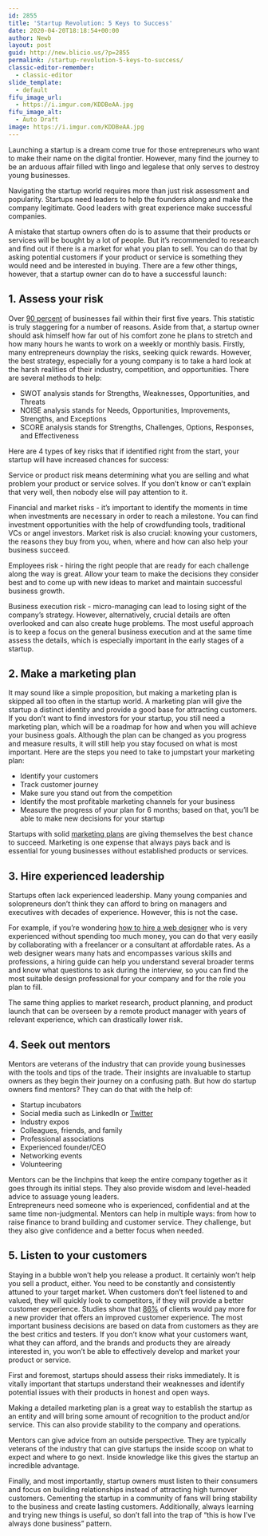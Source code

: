 ```yaml
---
id: 2855
title: 'Startup Revolution: 5 Keys to Success'
date: 2020-04-20T18:18:54+00:00
author: Newb
layout: post
guid: http://new.blicio.us/?p=2855
permalink: /startup-revolution-5-keys-to-success/
classic-editor-remember:
  - classic-editor
slide_template:
  - default
fifu_image_url:
  - https://i.imgur.com/KDDBeAA.jpg
fifu_image_alt:
  - Auto Draft
image: https://i.imgur.com/KDDBeAA.jpg
---
```

Launching a startup is a dream come true for those entrepreneurs who want to make their name on the digital frontier. However, many find the journey to be an arduous affair filled with lingo and legalese that only serves to destroy young businesses. 

Navigating the startup world requires more than just risk assessment and popularity. Startups need leaders to help the founders along and make the company legitimate. Good leaders with great experience make successful companies. 

A mistake that startup owners often do is to assume that their products or services will be bought by a lot of people. But it’s recommended to research and find out if there is a market for what you plan to sell. You can do that by asking potential customers if your product or service is something they would need and be interested in buying. There are a few other things, however, that a startup owner can do to have a successful launch:

## 1. Assess your risk

Over [90 percent](https://hbr.org/2019/05/a-study-of-more-than-250-platforms-reveals-why-most-fail) of businesses fail within their first five years. This statistic is truly staggering for a number of reasons. Aside from that, a startup owner should ask himself how far out of his comfort zone he plans to stretch and how many hours he wants to work on a weekly or monthly basis. Firstly, many entrepreneurs downplay the risks, seeking quick rewards. However, the best strategy, especially for a young company is to take a hard look at the harsh realities of their industry, competition, and opportunities. There are several methods to help:

  * SWOT analysis stands for Strengths, Weaknesses, Opportunities, and Threats
  * NOISE analysis stands for Needs, Opportunities, Improvements, Strengths, and Exceptions
  * SCORE analysis stands for Strengths, Challenges, Options, Responses, and Effectiveness

Here are 4 types of key risks that if identified right from the start, your startup will have increased chances for success:

Service or product risk means determining what you are selling and what problem your product or service solves. If you don’t know or can’t explain that very well, then nobody else will pay attention to it. 

Financial and market risks - it’s important to identify the moments in time when investments are necessary in order to reach a milestone. You can find investment opportunities with the help of crowdfunding tools, traditional VCs or angel investors. Market risk is also crucial: knowing your customers, the reasons they buy from you, when, where and how can also help your business succeed.

Employees risk - hiring the right people that are ready for each challenge along the way is great. Allow your team to make the decisions they consider best and to come up with new ideas to market and maintain successful business growth.

Business execution risk - micro-managing can lead to losing sight of the company’s strategy. However, alternatively, crucial details are often overlooked and can also create huge problems. The most useful approach is to keep a focus on the general business execution and at the same time assess the details, which is especially important in the early stages of a startup.

## 2. Make a marketing plan

It may sound like a simple proposition, but making a marketing plan is skipped all too often in the startup world. A marketing plan will give the startup a distinct identity and provide a good base for attracting customers. If you don’t want to find investors for your startup, you still need a marketing plan, which will be a roadmap for how and when you will achieve your business goals. Although the plan can be changed as you progress and measure results, it will still help you stay focused on what is most important. Here are the steps you need to take to jumpstart your marketing plan:

  * Identify your customers
  * Track customer journey
  * Make sure you stand out from the competition
  * Identify the most profitable marketing channels for your business
  * Measure the progress of your plan for 6 months; based on that, you’ll be able to make new decisions for your startup

Startups with solid [marketing plans](https://www.business.com/articles/startup-killer-marketing-plan/) are giving themselves the best chance to succeed. Marketing is one expense that always pays back and is essential for young businesses without established products or services.

## 3. Hire experienced leadership

Startups often lack experienced leadership. Many young companies and solopreneurs don’t think they can afford to bring on managers and executives with decades of experience. However, this is not the case.

For example, if you’re wondering [how to hire a web designer](https://www.toptal.com/designers/web#hiring-guide) who is very experienced without spending too much money, you can do that very easily by collaborating with a freelancer or a consultant at affordable rates. As a web designer wears many hats and encompasses various skills and professions, a hiring guide can help you understand several broader terms and know what questions to ask during the interview, so you can find the most suitable design professional for your company and for the role you plan to fill.

The same thing applies to market research, product planning, and product launch that can be overseen by a remote product manager with years of relevant experience, which can drastically lower risk. 

## 4. Seek out mentors

Mentors are veterans of the industry that can provide young businesses with the tools and tips of the trade. Their insights are invaluable to startup owners as they begin their journey on a confusing path. But how do startup owners find mentors? They can do that with the help of:

  * Startup incubators 
  * Social media such as LinkedIn or [Twitter](https://new.blicio.us/how-to-promote-your-startup-using-twitter/)
  * Industry expos 
  * Colleagues, friends, and family
  * Professional associations
  * Experienced founder/CEO
  * Networking events
  * Volunteering

Mentors can be the linchpins that keep the entire company together as it goes through its initial steps. They also provide wisdom and level-headed advice to assuage young leaders.  
Entrepreneurs need someone who is experienced, confidential and at the same time non-judgmental. Mentors can help in multiple ways: from how to raise finance to brand building and customer service. They challenge, but they also give confidence and a better focus when needed.

## 5. Listen to your customers

Staying in a bubble won’t help you release a product. It certainly won’t help you sell a product, either. You need to be constantly and consistently attuned to your target market. When customers don’t feel listened to and valued, they will quickly look to competitors, if they will provide a better customer experience. Studies show that [86%](https://www.superoffice.com/blog/customer-experience-statistics/) of clients would pay more for a new provider that offers an improved customer experience. The most important business decisions are based on data from customers as they are the best critics and testers. If you don’t know what your customers want, what they can afford, and the brands and products they are already interested in, you won’t be able to effectively develop and market your product or service. 

First and foremost, startups should assess their risks immediately. It is vitally important that startups understand their weaknesses and identify potential issues with their products in honest and open ways. 

Making a detailed marketing plan is a great way to establish the startup as an entity and will bring some amount of recognition to the product and/or service. This can also provide stability to the company and operations. 

Mentors can give advice from an outside perspective. They are typically veterans of the industry that can give startups the inside scoop on what to expect and where to go next. Inside knowledge like this gives the startup an incredible advantage. 

Finally, and most importantly, startup owners must listen to their consumers and focus on building relationships instead of attracting high turnover customers. Cementing the startup in a community of fans will bring stability to the business and create lasting customers. Additionally, always learning and trying new things is useful, so don’t fall into the trap of “this is how I’ve always done business” pattern.